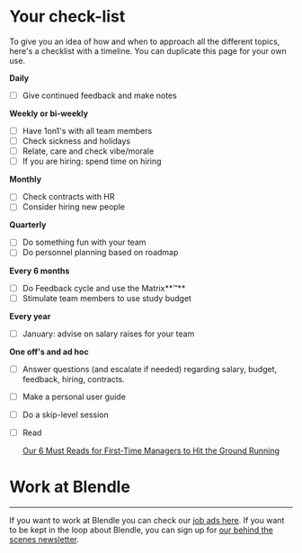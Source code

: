# Your check-list

To give you an idea of how and when to approach all the different topics, here's a checklist with a timeline. You can duplicate this page for your own use.

**Daily**

- [ ]  Give continued feedback and make notes

**Weekly or bi-weekly**

- [ ]  Have 1on1's with all team members
- [ ]  Check sickness and holidays
- [ ]  Relate, care and check vibe/morale
- [ ]  If you are hiring: spend time on hiring

**Monthly**

- [ ]  Check contracts with HR
- [ ]  Consider hiring new people

**Quarterly**

- [ ]  Do something fun with your team
- [ ]  Do personnel planning based on roadmap

**Every 6 months**

- [ ]  Do Feedback cycle and use the Matrix**™**
- [ ]  Stimulate team members to use study budget

**Every year**

- [ ]  January: advise on salary raises for your team

**One off's and ad hoc**

- [ ]  Answer questions (and escalate if needed) regarding salary, budget, feedback, hiring, contracts.
- [ ]  Make a personal user guide
- [ ]  Do a skip-level session
- [ ]  Read
    
    [Our 6 Must Reads for First-Time Managers to Hit the Ground Running](http://firstround.com/review/our-6-must-reads-for-first-time-managers-to-hit-the-ground-running/)
    

# Work at Blendle

---

If you want to work at Blendle you can check our [job ads here](https://blendle.homerun.co/). If you want to be kept in the loop about Blendle, you can sign up for [our behind the scenes newsletter](https://blendle.homerun.co/yes-keep-me-posted/tr/apply?token=8092d4128c306003d97dd3821bad06f2).